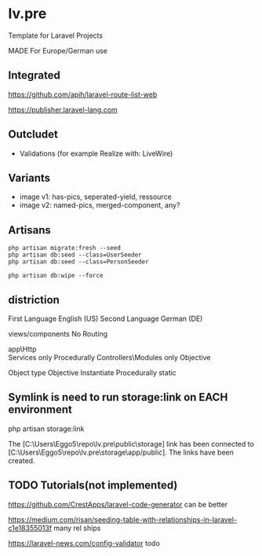 # lv.pre

Template for Laravel Projects

MADE For Europe/German use

## Integrated

<https://github.com/apih/laravel-route-list-web>

<https://publisher.laravel-lang.com>

## Outcludet

- Validations (for example Realize with: LiveWire)

## Variants

- image v1: has-pics, seperated-yield, ressource
- image v2: named-pics, merged-component, any?

## Artisans

```
php artisan migrate:fresh --seed
php artisan db:seed --class=UserSeeder
php artisan db:seed --class=PersonSeeder
```

```
php artisan db:wipe --force
```

## distriction

First Language English (US)
Second Language German (DE)

views/components    No Routing

app\Http\
Services            only Procedurally
Controllers\Modules only Objective

Object type
Objective     Instantiate
Procedurally   static

## Symlink is need to run storage:link on EACH environment

php artisan storage:link

The [C:\Users\Eggo5\repo\lv.pre\public\storage] link has been connected to [C:\Users\Eggo5\repo\lv.pre\storage\app/public].
The links have been created.

## TODO Tutorials(not implemented)

<https://github.com/CrestApps/laravel-code-generator>
can be better

<https://medium.com/risan/seeding-table-with-relationships-in-laravel-c1e18355013f>
many rel ships

<https://laravel-news.com/config-validator>
todo